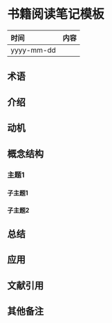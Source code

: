 # 书籍阅读笔记模板


|时间|内容|
|:---|:---|
|yyyy-mm-dd||

## 术语

<!-- 记录阅读过程中出现的关键字及其简单的解释. -->

<!-- 进展中需要再次确认的术语:

进行中: 术语1
已完成: ~~术语1~~
-->

## 介绍

<!-- 描述书籍阐述观点的来源、拟解决的关键性问题和采用的方法论等. -->

## 动机

<!-- 描述阅读书籍的动机, 要达到什么目的等. -->

## 概念结构

<!-- 描述书籍的行文结构, 核心主题和子主题的内容结构和关系. -->

### 主题1

#### 子主题1

#### 子主题2

## 总结

<!-- 概要记录书籍中如何解决关键性问题的. -->

## 应用

<!-- 记录如何使用书籍中方法论解决你自己的问题. -->

## 文献引用

<!-- 记录相关的和进一步阅读资料: 文献、网页链接等. -->

## 其他备注
